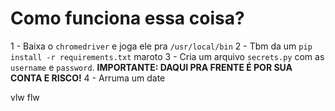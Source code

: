 # Como funciona essa coisa?
1 - Baixa o `chromedriver` e joga ele pra `/usr/local/bin`
2 - Tbm da um `pip install -r requirements.txt` maroto
3 - Cria um arquivo `secrets.py` com as `username` e `password`.
**IMPORTANTE: DAQUI PRA FRENTE É POR SUA CONTA E RISCO!**
4 - Arruma um date


vlw flw